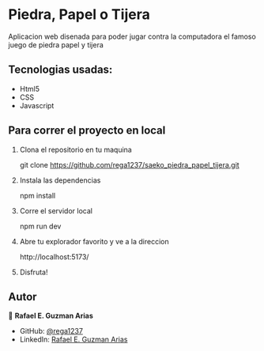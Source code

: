 # Piedra, Papel o Tijera

Aplicacion web disenada para poder jugar contra la computadora el famoso juego de piedra papel y tijera

## Tecnologias usadas:

 - Html5
 - CSS
 - Javascript

## Para correr el proyecto en local

 1. Clona el repositorio en tu maquina

      git clone https://github.com/rega1237/saeko_piedra_papel_tijera.git

 2. Instala las dependencias

    npm install

 3. Corre el servidor local

    npm run dev

 4. Abre tu explorador favorito y ve a la direccion

     http://localhost:5173/

 5. Disfruta!

## Autor

👤 **Rafael E. Guzman Arias**

- GitHub: [@rega1237](https://github.com/rega1237)
- LinkedIn: [Rafael E. Guzman Arias](https://www.linkedin.com/in/rafael-eduardo-guzman/)
